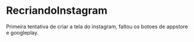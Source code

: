 # RecriandoInstagram
Primeira tentativa de criar a tela do instagram, faltou os botoes de appstore e googleplay.
